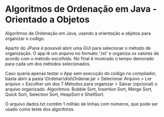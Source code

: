 ﻿# Algoritmos de Ordenação em Java - Orientado a Objetos
Algoritmos de Ordenação em Java, usando a orientação a objetos para organizar o codigo.

Apartir do JPane é possivel abrir uma GUI para selecionar o método de organização. O app lê um arquivo no formato '.txt' e organiza os valores de acordo com o método escolhido. No final é mostrado o tempo demorado para cada um dos métodos selecionados.

Caso queria apenas testar o App sem execução do código no compilador, basta abrir a pasta \Ordenar\dist\Ordenar.jar > Selecionar Arquivo > Ler arquivo > Escolher um dos 7 Métodos para organizar > Salvar (opcional) o arquivo organizado.
Algoritmos: Bubble Sort, Insertion Sort, Merge Sort, Quick Sort, Selection Sort, HeapSort e ShellSort.

O arquivo dados.txt contêm 1 milhão de linhas com números, que pode ser usado como teste dos algoritmos.
